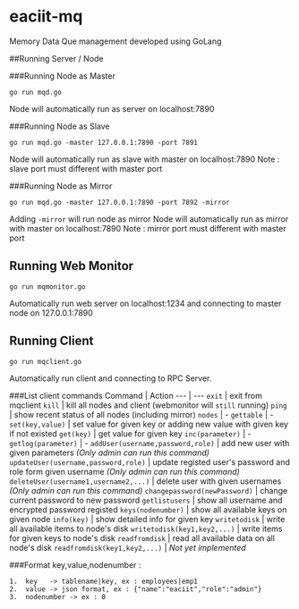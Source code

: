# eaciit-mq
Memory Data Que management developed using GoLang

##Running Server / Node

###Running Node as Master

```
go run mqd.go
```

Node will automatically run as server on localhost:7890

###Running Node as Slave

```
go run mqd.go -master 127.0.0.1:7890 -port 7891
```

Node will automatically run as slave with master on localhost:7890
Note : slave port must different with master port

###Running Node as Mirror

```
go run mqd.go -master 127.0.0.1:7890 -port 7892 -mirror
```

Adding ```-mirror``` will run node as mirror
Node will automatically run as mirror with master on localhost:7890
Note : mirror port must different with master port

## Running Web Monitor
```
go run mqmonitor.go
```
Automatically run web server on localhost:1234 and connecting to master node on 127.0.0.1:7890

## Running Client
```
go run mqclient.go
```
Automatically run client and connecting to RPC Server.

###List client commands
Command | Action
--- | ---
`exit` | exit from mqclient
`kill` | kill all nodes and client (webmonitor will `still` running)
`ping` | show recent status of all nodes (including mirror)
`nodes` | -
`gettable` | -
`set(key,value)` | set value for given key or adding new value with given key if not existed
`get(key)` | get value for given key
`inc(parameter)` | -
`getlog(parameter)` | -
`addUser(username,password,role)` | add new user with given parameters *(Only admin can run this command)*
`updateUser(username,password,role)` | update registed user's password and role form given username *(Only admin can run this command)*
`deleteUser(username1,username2,...)` | delete user with given usernames *(Only admin can run this command)*
`changepassword(newPassword)` | change current password to new password
`getlistusers` | show all username and encrypted password registed
`keys(nodenumber)` | show all available keys on given node
`info(key)` | show detailed info for given key
`writetodisk` | write all available items to node's disk
`writetodisk(key1,key2,...)` | write items for given keys to node's disk
`readfromdisk` | read all available data on all node's disk
`readfromdisk(key1,key2,...)` | *Not yet implemented*

###Format key,value,nodenumber :
```
1.  key   -> tablename|key, ex : employees|emp1
2.  value -> json format, ex : {"name":"eaciit","role":"admin"}
3.  nodenumber -> ex : 0
```
